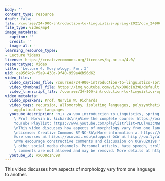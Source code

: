 ```yaml
---
body: ''
content_type: resource
draft: false
file: /courses/24-900-introduction-to-linguistics-spring-2022/ocw_24900_lecture04_2022feb10_360p_16_9.mp4
file_type: video/mp4
image_metadata:
  caption: ''
  credit: ''
  image-alt: ''
learning_resource_types:
- Lecture Videos
license: https://creativecommons.org/licenses/by-nc-sa/4.0/
resourcetype: Video
title: 'Lecture 4: Morphology, Part 3'
uid: ca9565c9-f5a9-438d-9f40-959a48b56d62
video_files:
  video_captions_file: /courses/24-900-introduction-to-linguistics-spring-2022/13G-QTpFrZvH88mUgPCG15natCJkXXxn6_transcript.webvtt
  video_thumbnail_file: https://img.youtube.com/vi/vxOO8cIn398/default.jpg
  video_transcript_file: /courses/24-900-introduction-to-linguistics-spring-2022/13G-QTpFrZvH88mUgPCG15natCJkXXxn6_transcript.pdf
video_metadata:
  video_speakers: Prof. Norvin W. Richards
  video_tags: recursion, allomorphy, isolating languages, polysynthetic languages,
    agglutinative languages
  youtube_description: "MIT 24.900 Introduction to Linguistics, Spring 2022\nInstructor:\
    \ Prof. Norvin W. Richards\n\nView the complete course: https://ocw.mit.edu/courses/24-900-introduction-to-linguistics-spring-2022/\n\
    YouTube Playlist: https://www.youtube.com/playlist?list=PLUl4u3cNGP63BZGNOqrF2qf_yxOjuG35j\n\
    \nThis video discusses how aspects of morphology vary from one language to another.\n\
    \nLicense: Creative Commons BY-NC-SA\nMore information at https://ocw.mit.edu/terms\n\
    More courses at https://ocw.mit.edu\nSupport OCW at http://ow.ly/a1If50zVRlQ\n\
    \nWe encourage constructive comments and discussion on OCW\u2019s YouTube and\
    \ other social media channels. Personal attacks, hate speech, trolling, and inappropriate\
    \ comments are not allowed and may be removed. More details at https://ocw.mit.edu/comments.\n"
  youtube_id: vxOO8cIn398
---
```

This video discusses how aspects of morphology vary from one language to another.